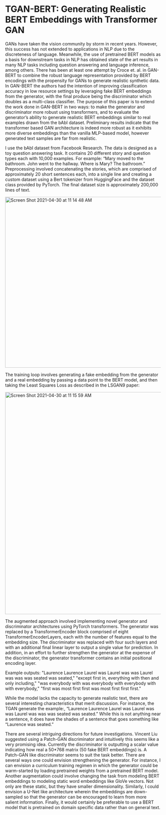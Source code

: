 # TGAN-BERT: Generating Realistic BERT Embeddings with Transformer GAN

GANs have taken the vision community by storm in recent years. 
However, this success has not extended to applications in NLP due to the discreteness of language. 
Meanwhile, the use of pretrained BERT models as a basis for downstream tasks in NLP has obtained state of the art results in many NLP tasks including question answering and language inference, among others. 
There has been at least one attempt by Croce et. al. in GAN-BERT to combine the robust language representation provided by BERT encodings with the propensity for GANs to generate realistic synthetic data.
In GAN-BERT the authors had the intention of improving classification accuracy in low resource settings by leveraging fake BERT embeddings from the generator, with the final produce being the discriminator which doubles as a multi-class classifier. 
The purpose of this paper is to extend the work done in GAN-BERT in two ways: to make the generator and discriminator more robust using transformers, and to evaluate the generator’s ability to generate realistic BERT embeddings similar to real examples drawn from the bAbI dataset. 
Preliminary results indicate that the transformer based GAN architecture is indeed more robust as it exhibits more diverse embeddings than the vanilla MLP-based model, however generated text samples are far from realistic.

I use the bAbI dataset from Facebook Research.
The data is designed as a toy question answering task. 
It contains 20 different story and question types each with 10,000 examples. 
For example: “Mary moved to the bathroom. John went to the hallway. Where is Mary? The bathroom.” 
Preprocessing involved concatenating the stories, which are comprised of approximately 20 short sentences each, into a single line and creating a custom dataset using a Bert tokenizer from HuggingFace and the dataset class provided by PyTorch. 
The final dataset size is approximately 200,000 lines of text.

<img width="553" alt="Screen Shot 2021-04-30 at 11 14 48 AM" src="https://user-images.githubusercontent.com/61718766/116667816-4824c780-a9a5-11eb-8c8c-6ebfbceb07df.png">

The training loop involves generating a fake embedding from the generator and a real embedding by passing a data point to the BERT model, and then taking the Least Squares Loss as described in the LSGAN9 paper:

<img width="719" alt="Screen Shot 2021-04-30 at 11 15 59 AM" src="https://user-images.githubusercontent.com/61718766/116667934-72768500-a9a5-11eb-8de7-e0d5102fed49.png">

The augmented approach involved implementing novel generator and discriminator architectures using PyTorch transformers. The generator was replaced by a TransformerEncoder block comprised of eight TransformerEncoderLayers, each with the number of features equal to the embedding size. The discriminator was replaced with four such layers and with an additional final linear layer to output a single value for prediction. In addition, in an effort to further strengthen the generator at the expense of the discriminator, the generator transformer contains an initial positional encoding layer.

Example outputs: "Laurence Laurence Laurel was Laurel was was Laurel was was was seated was seated," "except first in, everything with then and only including," "was everybody with was everybody with everybody with with everybody," "first was most first first was most first first first."

While the model lacks the capacity to generate realistic text, there are several interesting characteristics that merit discussion. For instance, the TGAN generate the example:, “Laurence Laurence Laurel was Laurel was was Laurel was was was seated was seated.” While this is not anything near a sentence, it does have the shades of a sentence that goes something like “Laurence was seated.”

There are several intriguing directions for future investigations. Vincent Liu suggested using a Patch-GAN discriminator and intuitively this seems like a very promising idea. Currently the discriminator is outputting a scalar value indicating how real a 50*768 matrix (50 fake BERT embeddings) is. A Patch-GAN like discriminator seems to suit the task better. There are several ways one could envision strengthening the generator. For instance, I can envision a curriculum training regimen in which the generator could be warm-started by loading pretrained weights from a pretrained BERT model. Another augmentation could involve changing the task from modeling BERT embeddings to modeling static word embeddings like GloVe vectors. Not only are these static, but they have smaller dimensionality. Similarly, I could envision a U-Net like architecture wherein the embeddings are down-sampled so that the generator can be encouraged to learn from more salient information. Finally, it would certainly be preferable to use a BERT model that is pretrained on domain specific data rather than on general text.
